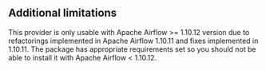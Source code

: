 <!--
 Licensed to the Apache Software Foundation (ASF) under one
 or more contributor license agreements.  See the NOTICE file
 distributed with this work for additional information
 regarding copyright ownership.  The ASF licenses this file
 to you under the Apache License, Version 2.0 (the
 "License"); you may not use this file except in compliance
 with the License.  You may obtain a copy of the License at

   http://www.apache.org/licenses/LICENSE-2.0

 Unless required by applicable law or agreed to in writing,
 software distributed under the License is distributed on an
 "AS IS" BASIS, WITHOUT WARRANTIES OR CONDITIONS OF ANY
 KIND, either express or implied.  See the License for the
 specific language governing permissions and limitations
 under the License.
 -->

## Additional limitations

This provider is only usable with Apache Airflow >= 1.10.12 version due to refactorings implemented in
Apache Airflow 1.10.11 and fixes implemented in 1.10.11. The package has appropriate requirements
set so you should not be able to install it with Apache Airflow < 1.10.12.